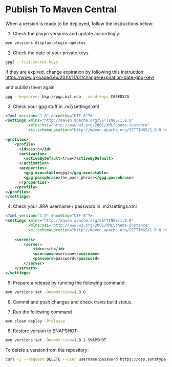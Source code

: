# Publish To Maven Central

When a version is ready to be deployed, follow the
instructions below:

1. Check the plugin versions and update accordingly:
```bash
mvn versions:display-plugin-updates
```

2. Check the date of your private keys.
```bash
gpg2 --list-secret-keys
```

If they are expired, change expiration by following this
instruction:
https://www.g-loaded.eu/2010/11/01/change-expiration-date-gpg-key/

and publish them again 

```bash
gpg --keyserver hkp://pgp.mit.edu --send-keys C6EED57A
```

3. Check your gpg stuff in .m2/settings.xml
```xml
<?xml version="1.0" encoding="UTF-8"?>
<settings xmlns="http://maven.apache.org/SETTINGS/1.0.0"
          xmlns:xsi="http://www.w3.org/2001/XMLSchema-instance"
          xsi:schemaLocation="http://maven.apache.org/SETTINGS/1.0.0 http://maven.apache.org/xsd/settings-1.0.0.xsd">
		
<profiles>  
    <profile>
      <id>ossrh</id>
      <activation>
        <activeByDefault>true</activeByDefault>
      </activation>
      <properties>
        <gpg.executable>gpg2</gpg.executable>
        <gpg.passphrase>the_pass_phrase</gpg.passphrase>
      </properties>
    </profile>
</profiles>
</settings>
```


4. Check your JIRA username / password in .m2/settings.xml
```xml
<?xml version="1.0" encoding="UTF-8"?>
<settings xmlns="http://maven.apache.org/SETTINGS/1.0.0"
          xmlns:xsi="http://www.w3.org/2001/XMLSchema-instance"
          xsi:schemaLocation="http://maven.apache.org/SETTINGS/1.0.0 http://maven.apache.org/xsd/settings-1.0.0.xsd">
		  
    <servers>
	    <server>
		    <id>ossrh</id>
            <username>username</username>
            <password>password</password>
		</server>
    </servers>
</settings>
```

5. Prepare a release by running the following command:
```bash
mvn versions:set -DnewVersion=1.0.0
```

6. Commit and push changes and check travis build status.

7. Run the following command
```bash
mvn clean deploy -Prelease
```

8. Restore version to SNAPSHOT:
```bash
mvn versions:set -DnewVersion=1.0.1-SNAPSHOT
```

To delete a version from the repository:
```bash
curl -I --request DELETE --user username:password https://oss.sonatype.org/service/local/staging/deploy/maven2/se/ayoy/ayoy-license-verifier-maven-plugin/1.0.0
```
